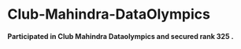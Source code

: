 # Club-Mahindra-DataOlympics
#### Participated in Club Mahindra Dataolympics and secured rank 325 .
